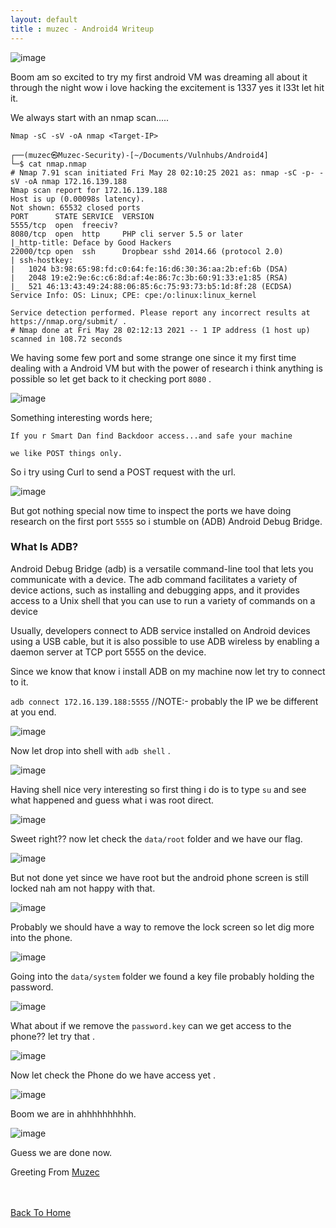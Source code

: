 ```yaml
---
layout: default
title : muzec - Android4 Writeup
---
```


![image](https://user-images.githubusercontent.com/69868171/119974277-7389da80-bf82-11eb-91b8-7cd384f6bde7.png)

Boom am so excited to try my first android VM was dreaming all about it through the night wow i love hacking the excitement is 1337 yes it l33t let hit it.


We always start with an nmap scan.....

```Nmap -sC -sV -oA nmap <Target-IP>```

```
┌──(muzec㉿Muzec-Security)-[~/Documents/Vulnhubs/Android4]
└─$ cat nmap.nmap                                                                    
# Nmap 7.91 scan initiated Fri May 28 02:10:25 2021 as: nmap -sC -p- -sV -oA nmap 172.16.139.188
Nmap scan report for 172.16.139.188
Host is up (0.00098s latency).
Not shown: 65532 closed ports
PORT      STATE SERVICE  VERSION
5555/tcp  open  freeciv?
8080/tcp  open  http     PHP cli server 5.5 or later
|_http-title: Deface by Good Hackers
22000/tcp open  ssh      Dropbear sshd 2014.66 (protocol 2.0)
| ssh-hostkey: 
|   1024 b3:98:65:98:fd:c0:64:fe:16:d6:30:36:aa:2b:ef:6b (DSA)
|   2048 19:e2:9e:6c:c6:8d:af:4e:86:7c:3b:60:91:33:e1:85 (RSA)
|_  521 46:13:43:49:24:88:06:85:6c:75:93:73:b5:1d:8f:28 (ECDSA)
Service Info: OS: Linux; CPE: cpe:/o:linux:linux_kernel

Service detection performed. Please report any incorrect results at https://nmap.org/submit/ .
# Nmap done at Fri May 28 02:12:13 2021 -- 1 IP address (1 host up) scanned in 108.72 seconds
```

We having some few port and some strange one since it my first time dealing with a Android VM but with the power of research i think anything is possible so let get back to it checking port `8080` .

![image](https://user-images.githubusercontent.com/69868171/119975483-e9db0c80-bf83-11eb-9ef8-005d263351a3.png)

Something interesting words here; 

```
If you r Smart Dan find Backdoor access...and safe your machine

we like POST things only.
```

So i try using Curl to send a POST request  with the url.

![image](https://user-images.githubusercontent.com/69868171/119976181-b8af0c00-bf84-11eb-8a69-ff28668b2986.png)

But got nothing special now time to inspect the ports we have doing research on the first port `5555` so i stumble on (ADB) Android Debug Bridge.

### What Is ADB?

Android Debug Bridge (adb) is a versatile command-line tool that lets you communicate with a device. The adb command facilitates a variety of device actions, such as installing and debugging apps, and it provides access to a Unix shell that you can use to run a variety of commands on a device

Usually, developers connect to ADB service installed on Android devices using a USB cable, but it is also possible to use ADB wireless by enabling a daemon server at TCP port 5555 on the device.

Since we know that know i install ADB on my machine now let try to connect to it.

`adb connect 172.16.139.188:5555` //NOTE:- probably the IP we be different at you end.

![image](https://user-images.githubusercontent.com/69868171/119977322-47705880-bf86-11eb-9803-d18e8851ad4c.png)

Now let drop into shell with `adb shell` .

![image](https://user-images.githubusercontent.com/69868171/119977427-6a027180-bf86-11eb-92fa-86404fdf7876.png)

Having shell nice very interesting so first thing i do is to type `su` and see what happened and guess what i was root direct.

![image](https://user-images.githubusercontent.com/69868171/119977851-e5642300-bf86-11eb-8a2c-1c061284728a.png)

Sweet right?? now let check the `data/root` folder and we have our flag.

![image](https://user-images.githubusercontent.com/69868171/119978024-1e9c9300-bf87-11eb-9b13-025820086440.png)

But not done yet since we have root but the android phone screen is still locked nah am not happy with that.

![image](https://user-images.githubusercontent.com/69868171/119978184-53a8e580-bf87-11eb-8bb6-57cd083cbd09.png)

Probably we should have a way to remove the lock screen so let dig more into the phone.

![image](https://user-images.githubusercontent.com/69868171/119978305-7804c200-bf87-11eb-9680-73ef9a0b9a1a.png)

Going into the `data/system` folder we found a key file probably holding the password.

![image](https://user-images.githubusercontent.com/69868171/119978571-cb771000-bf87-11eb-8511-4ae2bf87db05.png)

What about if we remove the `password.key` can we get access to the phone?? let try that .

![image](https://user-images.githubusercontent.com/69868171/119978773-08430700-bf88-11eb-9fc2-da43dc1833d6.png)

Now let check the Phone do we have access yet .

![image](https://user-images.githubusercontent.com/69868171/119978893-31fc2e00-bf88-11eb-9123-82c9b08ca70e.png)

Boom we are in ahhhhhhhhhh.

![image](https://user-images.githubusercontent.com/69868171/119978964-48a28500-bf88-11eb-9124-7ee6816b3d72.png)

Guess we are done now.

Greeting From [Muzec](https://twitter.com/muzec_saminu)

<br> <br>
[Back To Home](../index.md)
<br>
